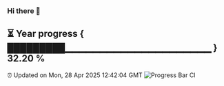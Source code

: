 ### Hi there 👋
⏳ Year progress { █████████▁▁▁▁▁▁▁▁▁▁▁▁▁▁▁▁▁▁▁▁▁ } 32.20 %
---
⏰ Updated on Mon, 28 Apr 2025 12:42:04 GMT
![Progress Bar CI](https://github.com/liununu/liununu/workflows/Progress%20Bar%20CI/badge.svg)
